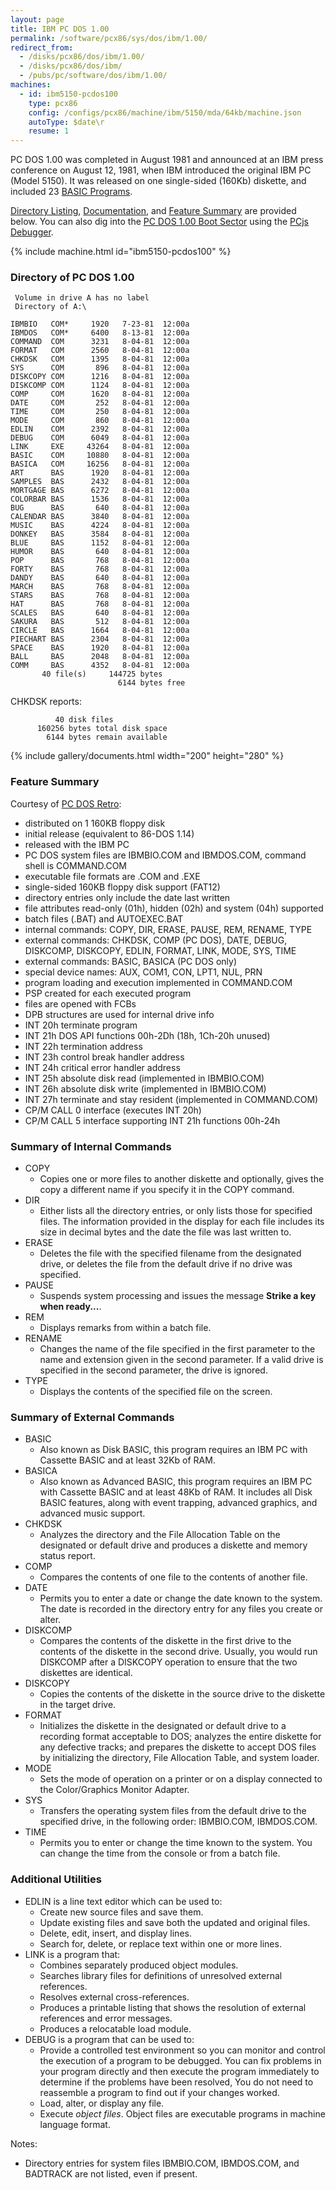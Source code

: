```yaml
---
layout: page
title: IBM PC DOS 1.00
permalink: /software/pcx86/sys/dos/ibm/1.00/
redirect_from:
  - /disks/pcx86/dos/ibm/1.00/
  - /disks/pcx86/dos/ibm/
  - /pubs/pc/software/dos/ibm/1.00/
machines:
  - id: ibm5150-pcdos100
    type: pcx86
    config: /configs/pcx86/machine/ibm/5150/mda/64kb/machine.json
    autoType: $date\r
    resume: 1
---
```


PC DOS 1.00 was completed in August 1981 and announced at an IBM press conference on August 12, 1981,
when IBM introduced the original IBM PC (Model 5150).  It was released on one single-sided (160Kb) diskette,
and included 23 [BASIC Programs](/software/pcx86/app/ibm/basic/1.00/).

[Directory Listing](#directory-of-pc-dos-100), [Documentation](#documents), and [Feature Summary](#feature-summary)
are provided below.  You can also dig into the [PC DOS 1.00 Boot Sector](debugger/#pc-dos-100-boot-sector)
using the [PCjs Debugger](debugger/).

{% include machine.html id="ibm5150-pcdos100" %}

### Directory of PC DOS 1.00

     Volume in drive A has no label
     Directory of A:\

    IBMBIO   COM*     1920   7-23-81  12:00a
    IBMDOS   COM*     6400   8-13-81  12:00a
    COMMAND  COM      3231   8-04-81  12:00a
    FORMAT   COM      2560   8-04-81  12:00a
    CHKDSK   COM      1395   8-04-81  12:00a
    SYS      COM       896   8-04-81  12:00a
    DISKCOPY COM      1216   8-04-81  12:00a
    DISKCOMP COM      1124   8-04-81  12:00a
    COMP     COM      1620   8-04-81  12:00a
    DATE     COM       252   8-04-81  12:00a
    TIME     COM       250   8-04-81  12:00a
    MODE     COM       860   8-04-81  12:00a
    EDLIN    COM      2392   8-04-81  12:00a
    DEBUG    COM      6049   8-04-81  12:00a
    LINK     EXE     43264   8-04-81  12:00a
    BASIC    COM     10880   8-04-81  12:00a
    BASICA   COM     16256   8-04-81  12:00a
    ART      BAS      1920   8-04-81  12:00a
    SAMPLES  BAS      2432   8-04-81  12:00a
    MORTGAGE BAS      6272   8-04-81  12:00a
    COLORBAR BAS      1536   8-04-81  12:00a
    BUG      BAS       640   8-04-81  12:00a
    CALENDAR BAS      3840   8-04-81  12:00a
    MUSIC    BAS      4224   8-04-81  12:00a
    DONKEY   BAS      3584   8-04-81  12:00a
    BLUE     BAS      1152   8-04-81  12:00a
    HUMOR    BAS       640   8-04-81  12:00a
    POP      BAS       768   8-04-81  12:00a
    FORTY    BAS       768   8-04-81  12:00a
    DANDY    BAS       640   8-04-81  12:00a
    MARCH    BAS       768   8-04-81  12:00a
    STARS    BAS       768   8-04-81  12:00a
    HAT      BAS       768   8-04-81  12:00a
    SCALES   BAS       640   8-04-81  12:00a
    SAKURA   BAS       512   8-04-81  12:00a
    CIRCLE   BAS      1664   8-04-81  12:00a
    PIECHART BAS      2304   8-04-81  12:00a
    SPACE    BAS      1920   8-04-81  12:00a
    BALL     BAS      2048   8-04-81  12:00a
    COMM     BAS      4352   8-04-81  12:00a
           40 file(s)     144725 bytes
                            6144 bytes free

CHKDSK reports:

	          40 disk files
	      160256 bytes total disk space
	        6144 bytes remain available

{% include gallery/documents.html width="200" height="280" %}

### Feature Summary

Courtesy of [PC DOS Retro](https://sites.google.com/site/pcdosretro/doshist):

  - distributed on 1 160KB floppy disk
  - initial release (equivalent to 86-DOS 1.14)
  - released with the IBM PC
  - PC DOS system files are IBMBIO.COM and IBMDOS.COM, command shell is COMMAND.COM
  - executable file formats are .COM and .EXE
  - single-sided 160KB floppy disk support (FAT12)
  - directory entries only include the date last written
  - file attributes read-only (01h), hidden (02h) and system (04h) supported
  - batch files (.BAT) and AUTOEXEC.BAT
  - internal commands: COPY, DIR, ERASE, PAUSE, REM, RENAME, TYPE
  - external commands: CHKDSK, COMP (PC DOS), DATE, DEBUG, DISKCOMP, DISKCOPY, EDLIN, FORMAT, LINK, MODE, SYS, TIME
  - external commands: BASIC, BASICA (PC DOS only)
  - special device names: AUX, COM1, CON, LPT1, NUL, PRN
  - program loading and execution implemented in COMMAND.COM
  - PSP created for each executed program
  - files are opened with FCBs
  - DPB structures are used for internal drive info
  - INT 20h terminate program
  - INT 21h DOS API functions 00h-2Dh (18h, 1Ch-20h unused)
  - INT 22h termination address
  - INT 23h control break handler address
  - INT 24h critical error handler address
  - INT 25h absolute disk read (implemented in IBMBIO.COM)
  - INT 26h absolute disk write (implemented in IBMBIO.COM)
  - INT 27h terminate and stay resident (implemented in COMMAND.COM)
  - CP/M CALL 0 interface (executes INT 20h)
  - CP/M CALL 5 interface supporting INT 21h functions 00h-24h

### Summary of Internal Commands

  - COPY
      - Copies one or more files to another diskette and optionally, gives the copy a different name if you specify it in the COPY command.
  - DIR
      - Either lists all the directory entries, or only lists those for specified files. The information provided in the display for each file includes its size in decimal bytes and the date the file was last written to.
  - ERASE
      - Deletes the file with the specified filename from the designated drive, or deletes the file from the default drive if no drive was specified.
  - PAUSE
      - Suspends system processing and issues the message **Strike a key when ready...**.
  - REM
      - Displays remarks from within a batch file.
  - RENAME
      - Changes the name of the file specified in the first parameter to the name and extension given in the second parameter. If a valid drive is specified in the second parameter, the drive is ignored.
  - TYPE
      - Displays the contents of the specified file on the screen.

### Summary of External Commands

  - BASIC
      - Also known as Disk BASIC, this program requires an IBM PC with Cassette BASIC and at least 32Kb of RAM.
  - BASICA
      - Also known as Advanced BASIC, this program requires an IBM PC with Cassette BASIC and at least 48Kb of RAM.  It includes all Disk BASIC features, along with event trapping, advanced graphics, and advanced music support.
  - CHKDSK
      - Analyzes the directory and the File Allocation Table on the designated or default drive and produces a diskette and memory status report.
  - COMP
      - Compares the contents of one file to the contents of another file.
  - DATE
      - Permits you to enter a date or change the date known to the system. The date is recorded in the directory entry for any files you create or alter.
  - DISKCOMP
      - Compares the contents of the diskette in the first drive to the contents of the diskette in the second drive. Usually, you would run DISKCOMP after a DISKCOPY operation to ensure that the two diskettes are identical.
  - DISKCOPY
      - Copies the contents of the diskette in the source drive to the diskette in the target drive.
  - FORMAT
      - Initializes the diskette in the designated or default drive to a recording format acceptable to DOS; analyzes the entire diskette for any defective tracks; and prepares the diskette to accept DOS files by initializing the directory, File Allocation Table, and system loader.
  - MODE
      - Sets the mode of operation on a printer or on a display connected to the Color/Graphics Monitor Adapter.
  - SYS
      - Transfers the operating system files from the default drive to the specified drive, in the following order: IBMBIO.COM, IBMDOS.COM.
  - TIME
      - Permits you to enter or change the time known to the system. You can change the time from the console or from a batch file.

### Additional Utilities

  - EDLIN is a line text editor which can be used to:
      - Create new source files and save them.
      - Update existing files and save both the updated and original files.
      - Delete, edit, insert, and display lines.
      - Search for, delete, or replace text within one or more lines.
  - LINK is a program that:
      - Combines separately produced object modules.
      - Searches library files for definitions of unresolved external references.
      - Resolves external cross-references.
      - Produces a printable listing that shows the resolution of external references and error messages.
      - Produces a relocatable load module.
  - DEBUG is a program that can be used to:
      - Provide a controlled test environment so you can monitor and control the execution of a program to be debugged. You can fix problems in your program directly and then execute the program immediately to determine if the problems have been resolved, You do not need to reassemble a program to find out if your changes worked.
      - Load, alter, or display any file.
      - Execute *object files*. Object files are executable programs in machine language format.

Notes:

  - Directory entries for system files IBMBIO.COM, IBMDOS.COM, and BADTRACK are not listed, even if present.
